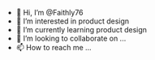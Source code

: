 - 👋 Hi, I’m @Faithly76
- 👀 I’m interested in product design 
- 🌱 I’m currently learning product design 
- 💞️ I’m looking to collaborate on ...
- 📫 How to reach me ...

<!---
Faithly76/Faithly76 is a ✨ special ✨ repository because its `README.md` (this file) appears on your GitHub profile.
You can click the Preview link to take a look at your changes.
--->
